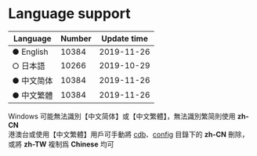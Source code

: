 # Language support

| Language   | Number  | Update time |
| ---------- | ------- | ----------- |
| ● English  |  10384  | 2019-11-26  |
| ○ 日本語   |  10266  | 2019-10-29  |
| ● 中文简体 |  10384  | 2019-11-26  |
| ● 中文繁體 |  10384  | 2019-11-26  |

Windows 可能無法識別【中文简体】或【中文繁體】，無法識別繁简則使用 **zh-CN**<br/>
港澳台或使用【中文繁體】用戶可手動將 [cdb](https://github.com/Unicorn369/YGOPro2_Data/tree/master/cdb)、[config](https://github.com/Unicorn369/YGOPro2_Data/tree/master/config) 目錄下的 **zh-CN** 刪除，或將 **zh-TW** 複制爲 **Chinese** 均可
